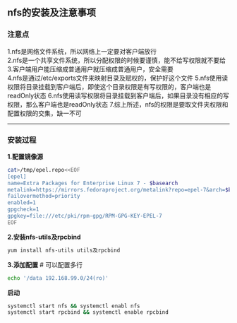## nfs的安装及注意事项

### 注意点
1.nfs是网络文件系统，所以网络上一定要对客户端放行<br />
2.nfs是一个共享文件系统，所以分配权限的时候要谨慎，能不给写权限就不要给<br />
3.客户端用户能压缩成普通用户就压缩成普通用户，安全需要<br />
4.nfs是通过/etc/exports文件来映射目录及赋权的，保护好这个文件
5.nfs使用读权限将目录挂载到客户端后，即使这个目录权限是有写权限的，客户端也是readOnly状态
6.nfs使用读写权限将目录挂载到客户端后，如果目录没有相应的写权限，那么客户端也是readOnly状态
7.综上所述，nfs的权限是要取文件夹权限和配置权限的交集，缺一不可

---
### 安装过程
**1.配置镜像源**
```bash
cat>/tmp/epel.repo<<EOF
[epel]
name=Extra Packages for Enterprise Linux 7 - $basearch
metalink=https://mirrors.fedoraproject.org/metalink?repo=epel-7&arch=$basearch&infra=$infra&content=$contentdir
failovermethod=priority
enabled=1
gpgcheck=1
gpgkey=file:///etc/pki/rpm-gpg/RPM-GPG-KEY-EPEL-7
EOF
```

**2.安装nfs-utils及rpcbind**

```bash
yum install nfs-utils utils及rpcbind
```


**3.添加配置** # 可以配置多行
```bash
echo '/data 192.168.99.0/24(ro)'
```
**启动**
```bash
systemctl start nfs && systemctl enabl nfs
systemctl start rpcbind && systemctl enable rpcbind
```

